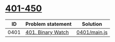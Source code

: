 # [401-450](https://leetcode.com/problemset/all/#page-9)


| ID   | Problem statement                                                | Solution                     |
|------|------------------------------------------------------------------|------------------------------|
| 0401 | [401. Binary Watch](https://leetcode.com/problems/binary-watch/) | [0401/main.js](0401/main.js) |

